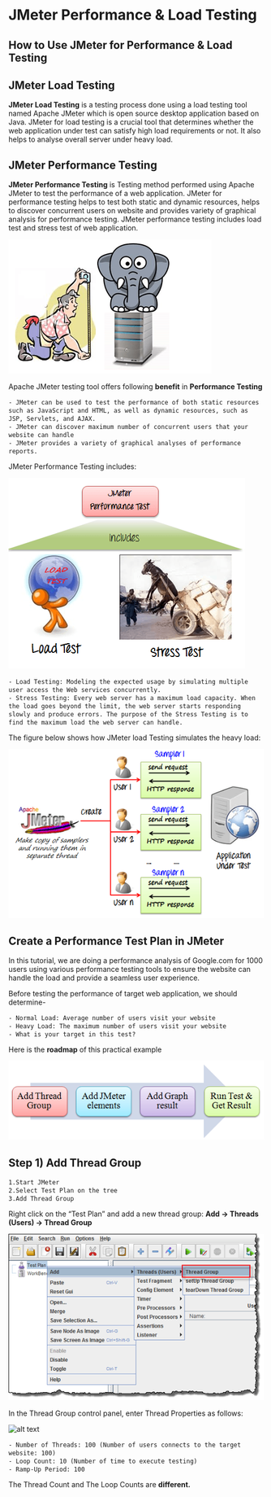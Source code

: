 # JMeter Performance & Load Testing
## How to Use JMeter for Performance & Load Testing

## JMeter Load Testing

**JMeter Load Testing** is a testing process done using a load testing tool named Apache JMeter which is open source desktop application based on Java. JMeter for load testing is a crucial tool that determines whether the web application under test can satisfy high load requirements or not. It also helps to analyse overall server under heavy load.

## JMeter Performance Testing

**JMeter Performance Testing** is Testing method performed using Apache JMeter to test the performance of a web application. JMeter for performance testing helps to test both static and dynamic resources, helps to discover concurrent users on website and provides variety of graphical analysis for performance testing. JMeter performance testing includes load test and stress test of web application.

![alt text](Images/image34.png)

Apache JMeter testing tool offers following **benefit** in **Performance Testing**

    - JMeter can be used to test the performance of both static resources such as JavaScript and HTML, as well as dynamic resources, such as JSP, Servlets, and AJAX.
    - JMeter can discover maximum number of concurrent users that your website can handle
    - JMeter provides a variety of graphical analyses of performance reports.


JMeter Performance Testing includes:

![Images 35](Images/image35.png)

    - Load Testing: Modeling the expected usage by simulating multiple user access the Web services concurrently.
    - Stress Testing: Every web server has a maximum load capacity. When the load goes beyond the limit, the web server starts responding slowly and produce errors. The purpose of the Stress Testing is to find the maximum load the web server can handle.

The figure below shows how JMeter load Testing simulates the heavy load:

![alt text](Images/image36.png)

## Create a Performance Test Plan in JMeter

In this tutorial, we are doing a performance analysis of Google.com for 1000 users using various performance testing tools to ensure the website can handle the load and provide a seamless user experience.

Before testing the performance of target web application, we should determine-

    - Normal Load: Average number of users visit your website
    - Heavy Load: The maximum number of users visit your website
    - What is your target in this test?

Here is the **roadmap** of this practical example

![alt text](Images/image37.png)

## Step 1) Add Thread Group

    1.Start JMeter
    2.Select Test Plan on the tree
    3.Add Thread Group

Right click on the “Test Plan” and add a new thread group: **Add -> Threads (Users) -> Thread Group**

![alt text](Images/image38.png)

In the Thread Group control panel, enter Thread Properties as follows:

![alt text](Images/image-39.png)

    - Number of Threads: 100 (Number of users connects to the target website: 100)
    - Loop Count: 10 (Number of time to execute testing)
    - Ramp-Up Period: 100

The Thread Count and The Loop Counts are **different.**





